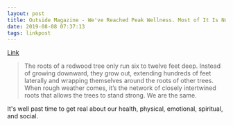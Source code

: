 ```yaml
---
layout: post
title: Outside Magazine - We've Reached Peak Wellness. Most of It Is Nonsense.
date: 2019-08-08 07:37:13
tags: linkpost
---
```


[Link](https://www.outsideonline.com/2399826/wellness-industry-lies-what-really-works)

> The roots of a redwood tree only run six to twelve feet deep. Instead of growing downward, they grow out, extending hundreds of feet laterally and wrapping themselves around the roots of other trees. When rough weather comes, it’s the network of closely intertwined roots that allows the trees to stand strong. We are the same.

It's well past time to get real about our health, physical, emotional, spiritual, and social. 